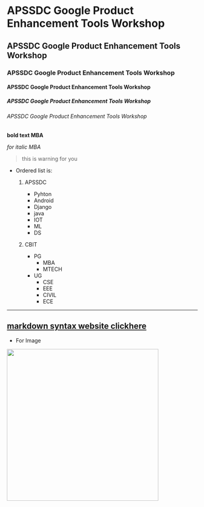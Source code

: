 # APSSDC Google Product Enhancement Tools Workshop
## APSSDC Google Product Enhancement Tools Workshop
### APSSDC Google Product Enhancement Tools Workshop
#### APSSDC Google Product Enhancement Tools Workshop
##### APSSDC Google Product Enhancement Tools Workshop
###### APSSDC Google Product Enhancement Tools Workshop
**bold text MBA**

*for italic MBA*

> this is warning for you

* Ordered list is:
    1. APSSDC
          - Pyhton
          - Android
          - Django
          - java
          - IOT
          - ML
          - DS
      
    2. CBIT
       - PG
         - MBA
         - MTECH
       - UG
          - CSE
          - EEE
          - CIVIL
          - ECE
       
 --------------------------------------------------------     
## [ markdown syntax website clickhere ](http://www.markdown.org/cheat-sheet)
* For Image
 <img src="https://www.apssdc.in/home/images/apssdc_final.png" width=400>     
